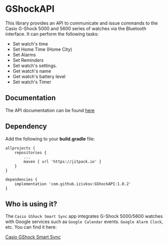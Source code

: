 # GShockAPI
This library provides an API to communicate and issue commands to the Casio G-Shock 5000 and 5600 series of watches via the Bluetooth interface. It can perform the following tasks:

- Set watch's time
- Set Home Time (Home City)
- Set Alarms
- Set Reminders
- Set watch's settings.
- Get watch's name
- Get watch's battery level
- Set watch's Timer

## Documentation

The API documentation can be found [here](https://izivkov.github.io/GShockAPI/api/org.avmedia.gshockapi/index.html)

## Dependency

Add the following to your **build.gradle** file:
```
allprojects {
    repositories {
        ...
        maven { url 'https://jitpack.io' }
    }
}

dependencies {
    implementation 'com.github.izivkov:GShockAPI:1.0.2'
}
```

## Who is using it?

The `Casio GShock Smart Sync` app integrates G-Shock 5000/5600 watches with Google services such as `Google Calendar` events.
`Google Alarm Clock`, etc. You can find it here:

[Casio GShock Smart Sync](https://github.com/izivkov/CasioGShockSmartSync)
